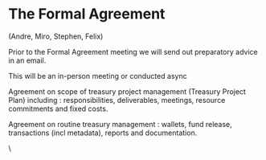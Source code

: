 # The Formal Agreement

(Andre, Miro, Stephen, Felix)

Prior to the Formal Agreement meeting we will send out preparatory advice in an email.&#x20;

This will be an in-person meeting or conducted async

Agreement on scope of treasury project management (Treasury Project Plan) including : responsibilities, deliverables, meetings, resource commitments and fixed costs.

Agreement on routine treasury management : wallets, fund release, transactions (incl metadata), reports and documentation.

\

